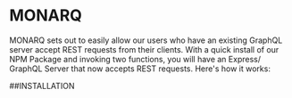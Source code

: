 # MONARQ

MONARQ sets out to easily allow our users who have an existing GraphQL server accept REST requests from their clients. With a quick install of our NPM Package and invoking two functions, you will have an Express/ GraphQL Server that now accepts REST requests. Here's how it works:

##INSTALLATION
